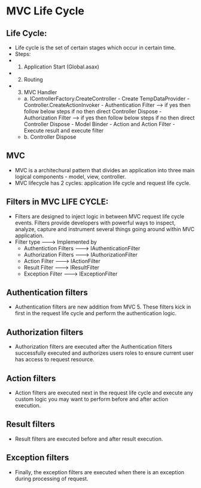 # MVC Life Cycle
## Life Cycle:
- Life cycle is the set of certain stages which occur in certain time.
- Steps:
- 1. Application Start (Global.asax)
- 2. Routing
- 3. MVC Handler
    - a. IControllerFactory.CreateController
          - Create TempDataProvider
          - Controller.CreateActionInvoker
          - Authentication Filter --> if yes then follow below steps if no then direct Controller Dispose
          - Authorization Filter --> if yes then follow below steps if no then direct Controller Dispose
          - Model Binder
          - Action and Action Filter
          - Execute result and execute filter
    - b. Controller Dispose

## MVC
- MVC is a architechural pattern that divides an application into three main logical components - model, view, controller.
- MVC lifecycle has 2 cycles: application life cycle and request life cycle.

## Filters in MVC LIFE CYCLE:
- Filters are designed to inject logic in between MVC request life cycle events. Filters provide developers with powerful ways to inspect, analyze, capture and instrument several things going around within MVC application.
- Filter type ---> Implemented by
   - Authentiction Filters ---> IAuthenticationFilter
   - Authorization Filters ---> IAuthorizationFilter
   - Action Filter ---> IActionFilter
   - Result Filter ---> IResultFilter
   - Exception Filter ---> IExceptionFilter

## Authentication filters
- Authentication filters are new addition from MVC 5. These filters kick in first in the request life cycle and perform the authentication logic.
## Authorization filters
- Authorization filters are executed after the Authentication filters successfully executed and authorizes users roles to ensure current user has access to request resource.
## Action filters
- Action filters are executed next in the request life cycle and execute any custom logic you may want to perform before and after action execution.
## Result filters
- Result filters are executed before and after result execution.
## Exception filters
- Finally, the exception filters are executed when there is an exception during processing of request.


